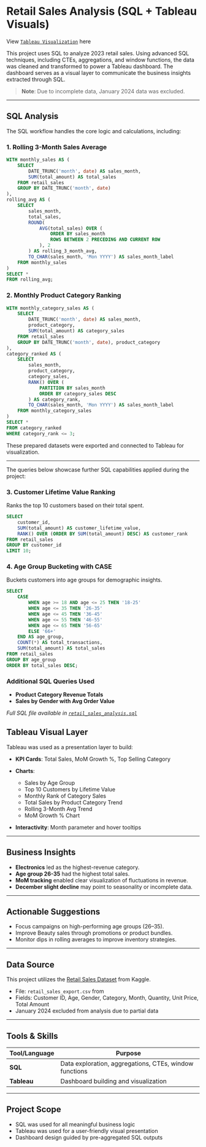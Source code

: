 # Retail Sales Analysis (SQL + Tableau Visuals)
View [`Tableau Visualization`](https://public.tableau.com/app/profile/carissa.mason/viz/RetailAnalyticsSQLTableau_17476785683750/Dashboard) here

This project uses SQL to analyze 2023 retail sales. Using advanced SQL techniques, including CTEs, aggregations, and window functions, the data was cleaned and transformed to power a Tableau dashboard. The dashboard serves as a visual layer to communicate the business insights extracted through SQL.

> **Note**: Due to incomplete data, January 2024 data was excluded.

---

## SQL Analysis

The SQL workflow handles the core logic and calculations, including:

### 1. Rolling 3-Month Sales Average

```sql
WITH monthly_sales AS (
    SELECT 
        DATE_TRUNC('month', date) AS sales_month,
        SUM(total_amount) AS total_sales
    FROM retail_sales
    GROUP BY DATE_TRUNC('month', date)
),
rolling_avg AS (
    SELECT 
        sales_month,
        total_sales,
        ROUND(
            AVG(total_sales) OVER (
                ORDER BY sales_month
                ROWS BETWEEN 2 PRECEDING AND CURRENT ROW
            ), 2
        ) AS rolling_3_month_avg,
        TO_CHAR(sales_month, 'Mon YYYY') AS sales_month_label
    FROM monthly_sales
)
SELECT * 
FROM rolling_avg;
```

### 2. Monthly Product Category Ranking

```sql
WITH monthly_category_sales AS (
    SELECT 
        DATE_TRUNC('month', date) AS sales_month,
        product_category,
        SUM(total_amount) AS category_sales
    FROM retail_sales
    GROUP BY DATE_TRUNC('month', date), product_category
),
category_ranked AS (
    SELECT 
        sales_month,
        product_category,
        category_sales,
        RANK() OVER (
            PARTITION BY sales_month 
            ORDER BY category_sales DESC
        ) AS category_rank,
        TO_CHAR(sales_month, 'Mon YYYY') AS sales_month_label
    FROM monthly_category_sales
)
SELECT * 
FROM category_ranked
WHERE category_rank <= 3;
```
These prepared datasets were exported and connected to Tableau for visualization.

---
The queries below showcase further SQL capabilities applied during the project:

### 3. Customer Lifetime Value Ranking
Ranks the top 10 customers based on their total spent.

```sql
SELECT 
    customer_id,
    SUM(total_amount) AS customer_lifetime_value,
    RANK() OVER (ORDER BY SUM(total_amount) DESC) AS customer_rank
FROM retail_sales
GROUP BY customer_id
LIMIT 10;
```
### 4. Age Group Bucketing with CASE
Buckets customers into age groups for demographic insights.

```sql
SELECT
    CASE
        WHEN age >= 18 AND age <= 25 THEN '18-25'
        WHEN age <= 35 THEN '26-35'
        WHEN age <= 45 THEN '36-45'
        WHEN age <= 55 THEN '46-55'
        WHEN age <= 65 THEN '56-65'
        ELSE '66+'
    END AS age_group,
    COUNT(*) AS total_transactions,
    SUM(total_amount) AS total_sales
FROM retail_sales
GROUP BY age_group
ORDER BY total_sales DESC;
```
### Additional SQL Queries Used
- **Product Category Revenue Totals**
- **Sales by Gender with Avg Order Value**

*Full SQL file available in [`retail_sales_analysis.sql`](retail_sales_analysis.sql)*

## Tableau Visual Layer 

Tableau was used as a presentation layer to build:

- **KPI Cards**: Total Sales, MoM Growth %, Top Selling Category
- **Charts**:
  - Sales by Age Group
  - Top 10 Customers by Lifetime Value
  - Monthly Rank of Category Sales
  - Total Sales by Product Category Trend
  - Rolling 3-Month Avg Trend
  - MoM Growth % Chart

- **Interactivity**: Month parameter and hover tooltips

---

## Business Insights

- **Electronics** led as the highest-revenue category.
- **Age group 26-35** had the highest total sales.
- **MoM tracking** enabled clear visualization of fluctuations in revenue.
- **December slight decline** may point to seasonality or incomplete data.

---

## Actionable Suggestions

- Focus campaigns on high-performing age groups (26–35).
- Improve Beauty sales through promotions or product bundles.
- Monitor dips in rolling averages to improve inventory strategies.

---

## Data Source
This project utilizes the [Retail Sales Dataset](https://www.kaggle.com/datasets/mohammadtalib786/retail-sales-dataset?resource=download)
 from Kaggle. 
- File: `retail_sales_export.csv` from
- Fields: Customer ID, Age, Gender, Category, Month, Quantity, Unit Price, Total Amount
- January 2024 excluded from analysis due to partial data

---

## Tools & Skills

| Tool/Language | Purpose |
|---------------|---------|
| **SQL**       | Data exploration, aggregations, CTEs, window functions |
| **Tableau**   | Dashboard building and visualization |

---

## Project Scope

- SQL was used for all meaningful business logic
- Tableau was used for a user-friendly visual presentation
- Dashboard design guided by pre-aggregated SQL outputs
